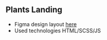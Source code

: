 ## Plants Landing

- Figma design layout [here](https://www.figma.com/file/owKlyFwwRuZOopyO16RTzM/Plants-(Copy)?node-id=0%3A1&t=BoOQA67LNb8xZsKt-1)
- Used technologies HTML/SCSS/JS